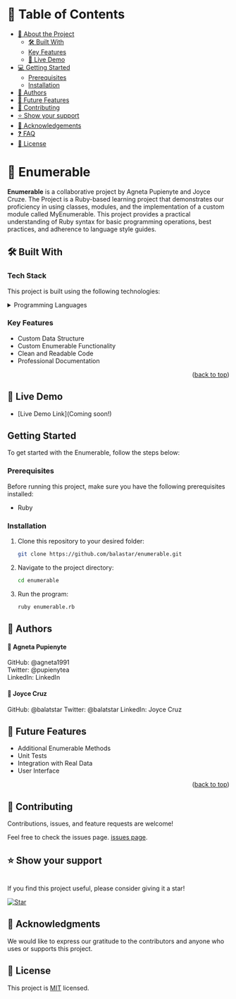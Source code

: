 

# 📗 Table of Contents

- [📖 About the Project](#about-project)
  - [🛠 Built With](#built-with)
  - [Key Features](#key-features)
  - [🚀 Live Demo](#live-demo)
- [💻 Getting Started](#getting-started)
  - [Prerequisites](#prerequisites)
  - [Installation](#installation)
- [👥 Authors](#authors)
- [🔭 Future Features](#future-features)
- [🤝 Contributing](#contributing)
- [⭐️ Show your support](#support)
- [🙏 Acknowledgements](#acknowledgements)
- [❓ FAQ](#faq)
- [📝 License](#license)

<!-- PROJECT DESCRIPTION -->

# 📖 Enumerable <a name="about-project"></a>

**Enumerable** is a collaborative project by Agneta Pupienyte and Joyce Cruze.
The Project is a Ruby-based learning project that demonstrates our proficiency in using classes, modules, and the implementation of a custom module called MyEnumerable. This project provides a practical understanding of Ruby syntax for basic programming operations, best practices, and adherence to language style guides.

## 🛠 Built With <a name="built-with"></a>

### Tech Stack

This project is built using the following technologies:

<details>
<summary>Programming Languages</summary>
  <ul>
    <li>Ruby</li>
  </ul>
</details>

### Key Features <a name="key-features"></a>

- Custom Data Structure
- Custom Enumerable Functionality
- Clean and Readable Code
- Professional Documentation

<p align="right">(<a href="#readme-top">back to top</a>)</p>

<!-- LIVE DEMO -->

## 🚀 Live Demo <a name="live-demo"></a>

- [Live Demo Link](Coming soon!)

<!-- GETTING STARTED -->

## Getting Started <a name="getting-started"></a>

To get started with the Enumerable, follow the steps below:

### Prerequisites

Before running this project, make sure you have the following prerequisites installed:

- Ruby

### Installation <a name="installation"></a>

1. Clone this repository to your desired folder:

   ```sh
   git clone https://github.com/balastar/enumerable.git

2. Navigate to the project directory:

    ```sh
    cd enumerable
3. Run the program:
    ```sh
    ruby enumerable.rb

<!-- AUTHORS -->

## 👥 Authors <a name="authors"></a>

#### 👤 Agneta Pupienyte
GitHub: @agneta1991<br>
Twitter: @pupienytea<br>
LinkedIn: LinkedIn<br>

#### 👤 Joyce Cruz
GitHub: @balatstar
Twitter: @balatstar
LinkedIn: Joyce Cruz

## 🔭 Future Features <a name="future-features"></a>

- Additional Enumerable Methods
- Unit Tests
- Integration with Real Data
- User Interface

<p align="right">(<a href="#readme-top">back to top</a>)</p>

<!-- CONTRIBUTING -->
## 🤝 Contributing <a name="contributing"></a>

Contributions, issues, and feature requests are welcome!

Feel free to check the issues page.
[issues page](https://github.com/balatstar/enumerable/issues).

## ⭐️ Show your support <a name="support"></a>
<br>
If you find this project useful, please consider giving it a star!

[![Star](https://img.shields.io/github/stars/balastar/enumerable?style=social)](https://github.com/balatstar/enumerable/)


<!-- ACKNOWLEDGEMENTS -->
## 🙏 Acknowledgments <a name="acknowledgements"></a>
We would like to express our gratitude to the contributors and anyone who uses or supports this project.

<!-- LICENSE -->
## 📝 License <a name="license"></a>
This project is [MIT](./LICENSE) licensed.
